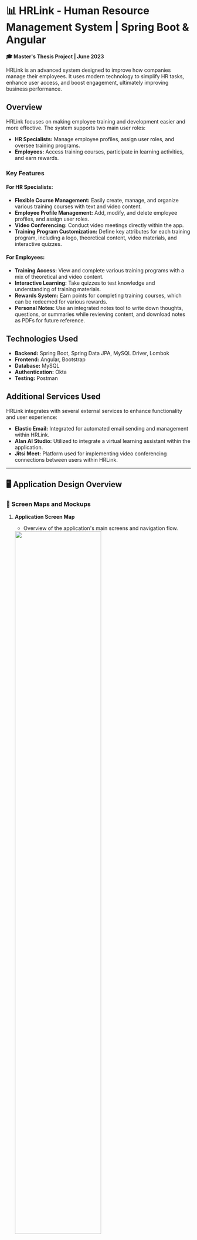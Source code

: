 # 📊 HRLink - Human Resource Management System | Spring Boot & Angular 

**🎓 Master's Thesis Project | June 2023**

HRLink is an advanced system designed to improve how companies manage their employees. It uses modern technology to simplify HR tasks, enhance user access, and boost engagement, ultimately improving business performance.

## Overview

HRLink focuses on making employee training and development easier and more effective. The system supports two main user roles:

- **HR Specialists:** Manage employee profiles, assign user roles, and oversee training programs.
- **Employees:** Access training courses, participate in learning activities, and earn rewards.

### Key Features

#### For HR Specialists:
- **Flexible Course Management:** Easily create, manage, and organize various training courses with text and video content.
- **Employee Profile Management:** Add, modify, and delete employee profiles, and assign user roles.
- **Video Conferencing:** Conduct video meetings directly within the app.
- **Training Program Customization:** Define key attributes for each training program, including a logo, theoretical content, video materials, and interactive quizzes.

#### For Employees:
- **Training Access:** View and complete various training programs with a mix of theoretical and video content.
- **Interactive Learning:** Take quizzes to test knowledge and understanding of training materials.
- **Rewards System:** Earn points for completing training courses, which can be redeemed for various rewards.
- **Personal Notes:** Use an integrated notes tool to write down thoughts, questions, or summaries while reviewing content, and download notes as PDFs for future reference.

## Technologies Used

- **Backend:** Spring Boot, Spring Data JPA, MySQL Driver, Lombok
- **Frontend:** Angular, Bootstrap
- **Database:** MySQL
- **Authentication:** Okta
- **Testing:** Postman

## Additional Services Used

HRLink integrates with several external services to enhance functionality and user experience:

- **Elastic Email:** Integrated for automated email sending and management within HRLink.
- **Alan AI Studio:** Utilized to integrate a virtual learning assistant within the application.
- **Jitsi Meet:** Platform used for implementing video conferencing connections between users within HRLink.

---

## 🖥️ Application Design Overview

### 📄 Screen Maps and Mockups

1. **Application Screen Map**
   - Overview of the application's main screens and navigation flow.
   <img src="https://github.com/Andreea-Mirela/HR-Management-System-Spring-Boot-Angular/assets/111393279/26aa2efe-3ec6-4ba9-9208-7a8e08fbe4da" width="70%">


2. **Mockups of Key Screens**
   - Mockups showcasing the design and layout of important screens.
   <p style="text-align:center;">
   <img src="https://github.com/Andreea-Mirela/HR-Management-System-Spring-Boot-Angular/assets/111393279/ad6ecf5a-8f0c-40b4-999b-6888232c9742" width="50%" style="display:block; margin:0 auto;">
   </p>
   <img src="https://github.com/Andreea-Mirela/HR-Management-System-Spring-Boot-Angular/assets/111393279/1b1e8660-cf98-45c5-b302-7cf0286b8c37" width="40%">
   <img src="https://github.com/Andreea-Mirela/HR-Management-System-Spring-Boot-Angular/assets/111393279/85ff99df-6523-419b-a256-e0c40c25fd88" width="40%">
   <img src="https://github.com/Andreea-Mirela/HR-Management-System-Spring-Boot-Angular/assets/111393279/ea21bb6f-b9b9-4b45-b695-f725225be3aa" width="40%">
   <img src="https://github.com/Andreea-Mirela/HR-Management-System-Spring-Boot-Angular/assets/111393279/17d574e5-f680-4983-94d1-5a48bd75b940" width="40%">
   <img src="https://github.com/Andreea-Mirela/HR-Management-System-Spring-Boot-Angular/assets/111393279/c26415e7-fadf-413c-b0ef-34ece412b1b4" width="40%">
   <img src="https://github.com/Andreea-Mirela/HR-Management-System-Spring-Boot-Angular/assets/111393279/5363a7bd-a343-4d1d-89a8-8df0b1f39949" width="40%">

---

### 🗄️ Database Schema Design

#### Database Schema Overview

1. **Entity Relationship Diagram (ERD)**
   - Diagram illustrating the structure and relationships in the database schema.
   <img src="https://github.com/Andreea-Mirela/HR-Management-System-Spring-Boot-Angular/assets/111393279/4ed09ba0-171a-4e37-b8b2-8d13d5510441" width="60%">

---

## 🔐 User Authentication and Authorization

### Authentication Screens and User Management

1. **Login Interface**
   - Screenshot of the login interface within HRLink.
   <img src="https://github.com/Andreea-Mirela/HR-Management-System-Spring-Boot-Angular/assets/111393279/7c7e9b0e-ff33-4a92-9082-2f906cfeca91" width="60%">
   <img src="https://github.com/Andreea-Mirela/HR-Management-System-Spring-Boot-Angular/assets/111393279/84b15751-2c53-4b4c-8055-39e7bafae1b9" width="28%">

2. **Okta User Administration**
   - Screenshot of the Okta dashboard for user administration.
   <img src="https://github.com/Andreea-Mirela/HR-Management-System-Spring-Boot-Angular/assets/111393279/86a2f0d5-0603-4a4a-ac38-21c0106e9a9c" width="60%">
   <img src="https://github.com/Andreea-Mirela/HR-Management-System-Spring-Boot-Angular/assets/111393279/10e6102e-3d1d-4fa9-b8ed-4b279bc2d762" width="60%">

---

## 👥 Employee Management

### Employee Management Module

1. **Employee Profiles**
   - Screenshots of how employee profiles are managed within the application.
   <img src="https://github.com/Andreea-Mirela/HR-Management-System-Spring-Boot-Angular/assets/111393279/f507ad36-c0e3-4b0f-be55-990562c54671" width="80%">
   <img src="https://github.com/Andreea-Mirela/HR-Management-System-Spring-Boot-Angular/assets/111393279/89b03d6a-10ea-4a1a-827f-034cd7c3246d" width="80%">
   <img src="https://github.com/Andreea-Mirela/HR-Management-System-Spring-Boot-Angular/assets/111393279/f4e0cd6e-d144-4c31-a2ee-77dbf966dc6b" width="80%">
   <img src="https://github.com/Andreea-Mirela/HR-Management-System-Spring-Boot-Angular/assets/111393279/366fce90-4bde-47eb-ae8b-a12ab5effc4a" width="80%">
   <img src="https://github.com/Andreea-Mirela/HR-Management-System-Spring-Boot-Angular/assets/111393279/40ac5959-d68d-4aec-9d92-84b2f5f08190" width="80%">
   <img src="https://github.com/Andreea-Mirela/HR-Management-System-Spring-Boot-Angular/assets/111393279/1041c511-2c8d-4fae-9454-9ba2c3df2e71" width="80%">

---

## 📘 Course Configuration and Deployment

### Training Course Configuration

1. **Course Management Interface**
   - Screenshots demonstrating how training courses are configured and deployed.
   <img src="https://github.com/Andreea-Mirela/HR-Management-System-Spring-Boot-Angular/assets/111393279/da518cc5-3712-4745-b0a6-d98a3e0a8cfa" width="80%">
   <img src="https://github.com/Andreea-Mirela/HR-Management-System-Spring-Boot-Angular/assets/111393279/7ae4c56a-719d-4b42-97d2-fed6d826317a" width="80%">
   <img src="https://github.com/Andreea-Mirela/HR-Management-System-Spring-Boot-Angular/assets/111393279/aba5b20e-275f-4e9e-9fd1-8a44da3f55d2" width="80%">
   <img src="https://github.com/Andreea-Mirela/HR-Management-System-Spring-Boot-Angular/assets/111393279/2671a818-421d-467f-ab44-9ffb1daf2e1f" width="60%">
   <img src="https://github.com/Andreea-Mirela/HR-Management-System-Spring-Boot-Angular/assets/111393279/61cb0481-56ed-451d-a041-dabbe335ac1a" width="20%">
   <img src="https://github.com/Andreea-Mirela/HR-Management-System-Spring-Boot-Angular/assets/111393279/fc12203d-498c-4eb9-9be1-3accc0ca5283" width="30%">
   <img src="https://github.com/Andreea-Mirela/HR-Management-System-Spring-Boot-Angular/assets/111393279/556cd7a0-c598-4ed7-bcdd-8942c039abee" width="30%">
   <img src="https://github.com/Andreea-Mirela/HR-Management-System-Spring-Boot-Angular/assets/111393279/e724f88e-42d9-4bc9-aa51-9e2fbc4c54f6" width="80%">
   <img src="https://github.com/Andreea-Mirela/HR-Management-System-Spring-Boot-Angular/assets/111393279/ad9ad594-2220-4d90-b85b-954199a09cac" width="80%">
   <img src="https://github.com/Andreea-Mirela/HR-Management-System-Spring-Boot-Angular/assets/111393279/15bff582-56fa-4bd9-91e5-89a8de11a960" width="80%">
   <img src="https://github.com/Andreea-Mirela/HR-Management-System-Spring-Boot-Angular/assets/111393279/0fe3007a-764c-4058-afac-2aac37225b50" width="80%">
   <img src="https://github.com/Andreea-Mirela/HR-Management-System-Spring-Boot-Angular/assets/111393279/b426148c-2608-401d-8430-2dfffb0fa19c" width="30%">
   <img src="https://github.com/Andreea-Mirela/HR-Management-System-Spring-Boot-Angular/assets/111393279/d4f8a2c9-1679-4f1d-a4c6-be82a4931ca8" width="50%">
   <img src="https://github.com/Andreea-Mirela/HR-Management-System-Spring-Boot-Angular/assets/111393279/a5041661-43b2-44ec-a57b-9e051fdfa0b3" width="25%">
   <img src="https://github.com/Andreea-Mirela/HR-Management-System-Spring-Boot-Angular/assets/111393279/9e90e01f-6011-474b-a19a-b01deeb5110d" width="25%">
   <img src="https://github.com/Andreea-Mirela/HR-Management-System-Spring-Boot-Angular/assets/111393279/a333a1af-3bc1-4986-9417-2fec1ca13315" width="25%">
   <img src="https://github.com/Andreea-Mirela/HR-Management-System-Spring-Boot-Angular/assets/111393279/46cfa9e9-26d5-49ad-a608-717c866c1f1a" width="60%">
   <img src="https://github.com/Andreea-Mirela/HR-Management-System-Spring-Boot-Angular/assets/111393279/ef4399f0-67b3-4416-b3ec-fbe4d92fe8c6" width="60%">
---

## 🏆 Employee Rewards Module

### Rewards and Points System

1. **Rewards Module Interface**
   - Screenshots showing how the rewards system works and how employees earn points.
   <p>
   <img src="https://github.com/Andreea-Mirela/HR-Management-System-Spring-Boot-Angular/assets/111393279/408d93f5-55c6-4563-a023-c8cf99d2ab49" width="30%">
   </p>
   <img src="https://github.com/Andreea-Mirela/HR-Management-System-Spring-Boot-Angular/assets/111393279/e639bdd7-5acf-48a6-b762-400d441ec71f" width="60%">
   <img src="https://github.com/Andreea-Mirela/HR-Management-System-Spring-Boot-Angular/assets/111393279/55f8729c-25d1-4cdb-b22c-747e88502f94" width="60%">
   <img src="https://github.com/Andreea-Mirela/HR-Management-System-Spring-Boot-Angular/assets/111393279/fff2253c-bea1-4869-8734-b641941c15d6" width="60%">
   <img src="https://github.com/Andreea-Mirela/HR-Management-System-Spring-Boot-Angular/assets/111393279/cd64275e-181b-4d13-ba99-6f3484436bcd" width="60%">
   <img src="https://github.com/Andreea-Mirela/HR-Management-System-Spring-Boot-Angular/assets/111393279/6d8c8b3d-8c9a-4adb-a016-a0147592f5a0" width="60%">
   <img src="https://github.com/Andreea-Mirela/HR-Management-System-Spring-Boot-Angular/assets/111393279/3c988889-74ba-45d5-a94f-dc6f06fa8d87" width="60%">
   <img src="https://github.com/Andreea-Mirela/HR-Management-System-Spring-Boot-Angular/assets/111393279/93c55579-6267-4f59-b190-c8af9010f47c" width="60%">
   <img src="https://github.com/Andreea-Mirela/HR-Management-System-Spring-Boot-Angular/assets/111393279/27f877fb-4a26-4e74-a7a2-027bbec6bad8" width="60%">
   <p>
   <img src="https://github.com/Andreea-Mirela/HR-Management-System-Spring-Boot-Angular/assets/111393279/f7201914-e685-48c6-93af-0b7e134cee92" width="30%">
     </p>
   <img src="https://github.com/Andreea-Mirela/HR-Management-System-Spring-Boot-Angular/assets/111393279/aae59575-4606-472d-8b5d-aefd8ada8141" width="60%">
   <img src="https://github.com/Andreea-Mirela/HR-Management-System-Spring-Boot-Angular/assets/111393279/60593790-3322-4c9a-b3be-86c34b08fbf9" width="60%">
   <p>
   <img src="https://github.com/Andreea-Mirela/HR-Management-System-Spring-Boot-Angular/assets/111393279/254792ae-c6de-4969-a9c0-0a80c9b12274" width="30%">
     </p>
   <img src="https://github.com/Andreea-Mirela/HR-Management-System-Spring-Boot-Angular/assets/111393279/b137d84e-2cfc-419c-a925-04f3c63ec0f1" width="60%">

---
